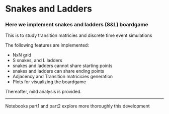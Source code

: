# Snakes and Ladders

### Here we implement snakes and ladders (S&L) boardgame
This is to study transition matricies and discrete time event simulations

The following features are implemented:
* NxN grid
* S snakes, and L ladders
* snakes and ladders cannot share starting points
* snakes and ladders can share ending points
* Adjacency and Transition matricicies generation
* Plots for visualizing the boardgame

Thereafter, mild analysis is provided.

----------

Notebooks part1 and part2 explore more thoroughly this development
